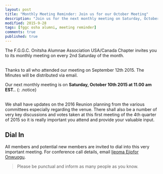 ```yaml
---
layout: post
title: "Monthly Meeting Reminder: Join us for our October Meeting"
description: "Join us for the next monthly meeting on Saturday, October 10, 2015 at 11am EST."
modified: 2015-9-28
tags: [fggc osha alumni, meeting reminder]
comments: true
published: true
---
```


The F.G.G.C. Onitsha Alumnae Association USA/Canada Chapter invites you to its monthly meeting on every 2nd Saturday of the month. 

<br>
Thanks to all who attended our meeting on September 12th 2015. The Minutes will be distributed via email.

Our next monthly meeting is on **Saturday, October 10th 2015 at 11.00 am EST.**. 
{: .notice} 

<br>
We shall have updates on the 2016 Reunion planning from the various committees especially regarding the venue. There shall also be a number of very key discussions and votes taken at this first meeting of the 4th quarter of 2015 so it is really important you attend and provide your valuable input.

## Dial In 
All members and potential new members are invited to dial into this very important meeting. For conference call details, email [Ijeoma Ejiofor Onwuogu](mailto:ijeoma.ejiofor@fggconitsha.com).

> Please be punctual and inform as many people as you know.

